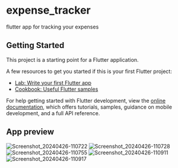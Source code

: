 # expense_tracker

flutter app for tracking your expenses

## Getting Started

This project is a starting point for a Flutter application.

A few resources to get you started if this is your first Flutter project:

- [Lab: Write your first Flutter app](https://docs.flutter.dev/get-started/codelab)
- [Cookbook: Useful Flutter samples](https://docs.flutter.dev/cookbook)

For help getting started with Flutter development, view the
[online documentation](https://docs.flutter.dev/), which offers tutorials,
samples, guidance on mobile development, and a full API reference.

## App preview

![Screenshot_20240426-110722](https://github.com/cesarfreitax/expense_tracker/assets/96268732/71c0938f-b496-4dbd-8348-8bb1f892b0f1)
![Screenshot_20240426-110728](https://github.com/cesarfreitax/expense_tracker/assets/96268732/ed8f09e4-a033-46ee-9a50-732fc1be8e4d)
![Screenshot_20240426-110755](https://github.com/cesarfreitax/expense_tracker/assets/96268732/bc173f92-044b-4443-b353-c7e797d7f393)
![Screenshot_20240426-110911](https://github.com/cesarfreitax/expense_tracker/assets/96268732/b6038d1f-0f92-4e99-af1c-0272b59e1749)
![Screenshot_20240426-110917](https://github.com/cesarfreitax/expense_tracker/assets/96268732/ffc999d1-27f7-4eab-9db9-43bc08a02557)
